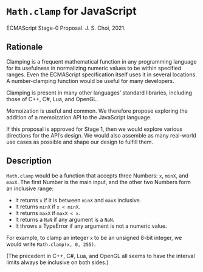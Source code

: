 # `Math.clamp` for JavaScript
ECMAScript Stage-0 Proposal. J. S. Choi, 2021.

## Rationale
Clamping is a frequent mathematical function in any programming language
for its usefulness in normalizing numeric values to be within specified ranges.
Even the ECMAScript specification itself uses it in several locations.
A number-clamping function would be useful for many developers.

Clamping is present in many other languages’ standard libraries, including
those of C++, C#, Lua, and OpenGL.

Memoization is useful and common. We therefore propose exploring the addition
of a memoization API to the JavaScript language.

If this proposal is approved for Stage 1, then we would explore various
directions for the API’s design. We would also assemble as many real-world use
cases as possible and shape our design to fulfill them.

## Description
`Math.clamp` would be a function that accepts three Numbers: `x`, `minX`, and
`maxX`. The first Number is the main input, and the other two Numbers form an
inclusive range:

* It returns `x` if it is between `minX` and `maxX` inclusive.
* It returns `minX` if `x < minX`.
* It returns `maxX` if `maxX < x`.
* It returns a `NaN` if any argument is a `NaN`.
* It throws a TypeError if any argument is not a numeric value.

For example, to clamp an integer `x` to be an unsigned 8-bit integer,
we would write `Math.clamp(x, 0, 255)`.

(The precedent in C++, C#, Lua, and OpenGL all seems to have the interval
limits always be inclusive on both sides.)
